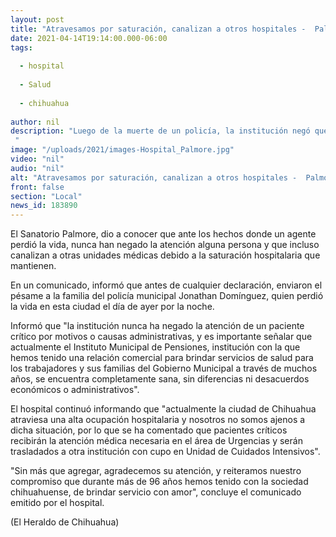 ```yaml
---
layout: post
title: "Atravesamos por saturación, canalizan a otros hospitales -  Palmore"
date: 2021-04-14T19:14:00.000-06:00
tags:
  
  - hospital
  
  - Salud
  
  - chihuahua
  
author: nil
description: "Luego de la muerte de un policía, la institución negó que se le halla negado el servicio por falta de pago, pues señalan que la causa de ello fue el abarrotamiento en las instalaciones "
image: "/uploads/2021/images-Hospital_Palmore.jpg"
video: "nil"
audio: "nil"
alt: "Atravesamos por saturación, canalizan a otros hospitales -  Palmore"
front: false
section: "Local"
news_id: 183890
---
```


El Sanatorio Palmore, dio a conocer que ante los hechos donde un agente perdió la vida, nunca han negado la atención alguna persona y que incluso canalizan a otras unidades médicas debido a la saturación hospitalaria que mantienen.

En un comunicado, informó que antes de cualquier declaración, enviaron el pésame a la familia del policía municipal Jonathan Domínguez, quien perdió la vida en esta ciudad el día de ayer por la noche.

Informó que "la institución nunca ha negado la atención de un paciente crítico por motivos o causas administrativas, y es importante señalar que actualmente el Instituto Municipal de Pensiones, institución con la que hemos tenido una relación comercial para brindar servicios de salud para los trabajadores y sus familias del Gobierno Municipal a través de muchos años, se encuentra completamente sana, sin diferencias ni desacuerdos económicos o administrativos".

El hospital continuó informando que "actualmente la ciudad de Chihuahua atraviesa una alta ocupación hospitalaria y nosotros no somos ajenos a dicha situación, por lo que se ha comentado que pacientes críticos recibirán la atención médica necesaria en el área de Urgencias y serán trasladados a otra institución con cupo en Unidad de Cuidados Intensivos".

"Sin más que agregar, agradecemos su atención, y reiteramos nuestro compromiso que durante más de 96 años hemos tenido con la sociedad chihuahuense, de brindar servicio con amor", concluye el comunicado emitido por el hospital.

(El Heraldo de Chihuahua)